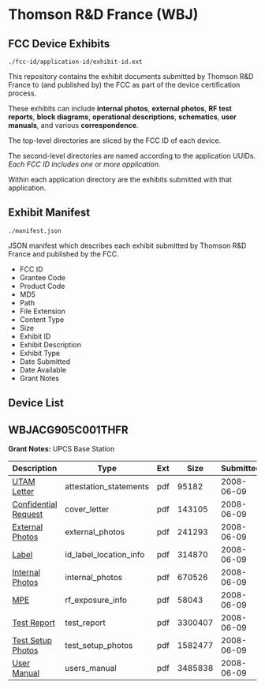 # Thomson R&D France (WBJ)
## FCC Device Exhibits

```
./fcc-id/application-id/exhibit-id.ext
```

This repository contains the exhibit documents submitted by Thomson R&D France to (and published by) the FCC as part of the device certification process.

These exhibits can include **internal photos**, **external photos**, **RF test reports**, **block diagrams**, **operational descriptions**, **schematics**, **user manuals**, and various **correspondence**.

The top-level directories are sliced by the FCC ID of each device.

The second-level directories are named according to the application UUIDs. *Each FCC ID includes one or more application.*

Within each application directory are the exhibits submitted with that application. 

## Exhibit Manifest

```
./manifest.json
```

JSON manifest which describes each exhibit submitted by Thomson R&D France and published by the FCC.

- FCC ID
- Grantee Code
- Product Code
- MD5
- Path
- File Extension
- Content Type
- Size
- Exhibit ID
- Exhibit Description
- Exhibit Type
- Date Submitted
- Date Available
- Grant Notes

## Device List
## WBJACG905C001THFR
**Grant Notes:** UPCS Base Station

| Description | Type | Ext | Size | Submitted | Available |
| ----------- | ---- | --- | ---- | --------- | --------- |
| [UTAM Letter](WBJACG905C001THFR/ae812b8bcf47fb197410f170ddc503c3/687816.pdf) | attestation_statements | pdf | 95182 | 2008-06-09 | 2008-06-09 |
| [Confidential Request](WBJACG905C001THFR/ae812b8bcf47fb197410f170ddc503c3/952944.pdf) | cover_letter | pdf | 143105 | 2008-06-09 | 2008-06-09 |
| [External Photos](WBJACG905C001THFR/ae812b8bcf47fb197410f170ddc503c3/952945.pdf) | external_photos | pdf | 241293 | 2008-06-09 | 2008-06-09 |
| [Label](WBJACG905C001THFR/ae812b8bcf47fb197410f170ddc503c3/952947.pdf) | id_label_location_info | pdf | 314870 | 2008-06-09 | 2008-06-09 |
| [Internal Photos](WBJACG905C001THFR/ae812b8bcf47fb197410f170ddc503c3/952946.pdf) | internal_photos | pdf | 670526 | 2008-06-09 | 2008-06-09 |
| [MPE](WBJACG905C001THFR/ae812b8bcf47fb197410f170ddc503c3/952948.pdf) | rf_exposure_info | pdf | 58043 | 2008-06-09 | 2008-06-09 |
| [Test Report](WBJACG905C001THFR/ae812b8bcf47fb197410f170ddc503c3/952942.pdf) | test_report | pdf | 3300407 | 2008-06-09 | 2008-06-09 |
| [Test Setup Photos](WBJACG905C001THFR/ae812b8bcf47fb197410f170ddc503c3/952951.pdf) | test_setup_photos | pdf | 1582477 | 2008-06-09 | 2008-06-09 |
| [User Manual](WBJACG905C001THFR/ae812b8bcf47fb197410f170ddc503c3/952954.pdf) | users_manual | pdf | 3485838 | 2008-06-09 | 2008-06-09 |
